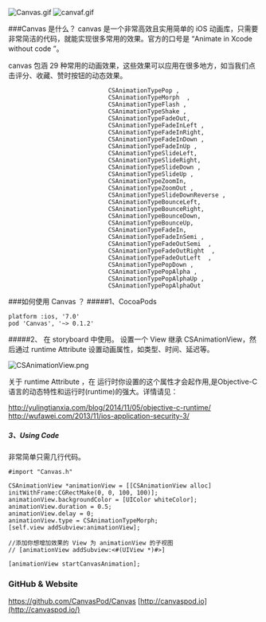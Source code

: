 ![Canvas.gif](http://upload-images.jianshu.io/upload_images/24489-e320a33624fd0859.gif?imageMogr2/auto-orient/strip)
![canvaf.gif](http://upload-images.jianshu.io/upload_images/24489-7b634e3086a7d3cb.gif?imageMo)


###Canvas 是什么？
canvas 是一个非常高效且实用简单的 iOS 动画库，只需要非常简洁的代码，就能实现很多常用的效果。官方的口号是 “Animate in Xcode without code ”。

canvas 包涵 29 种常用的动画效果，这些效果可以应用在很多地方，如当我们点击评分、收藏、赞时按钮的动态效果。

```
                            CSAnimationTypePop ,
                            CSAnimationTypeMorph  ,
                            CSAnimationTypeFlash ,
                            CSAnimationTypeShake ,
                            CSAnimationTypeFadeOut,
                            CSAnimationTypeFadeInLeft ,
                            CSAnimationTypeFadeInRight,
                            CSAnimationTypeFadeInDown ,
                            CSAnimationTypeFadeInUp ,
                            CSAnimationTypeSlideLeft,
                            CSAnimationTypeSlideRight,
                            CSAnimationTypeSlideDown ,
                            CSAnimationTypeSlideUp ,
                            CSAnimationTypeZoomIn,
                            CSAnimationTypeZoomOut ,
                            CSAnimationTypeSlideDownReverse ,
                            CSAnimationTypeBounceLeft,
                            CSAnimationTypeBounceRight,
                            CSAnimationTypeBounceDown,
                            CSAnimationTypeBounceUp,
                            CSAnimationTypeFadeIn,
                            CSAnimationTypeFadeInSemi ,
                            CSAnimationTypeFadeOutSemi  ,
                            CSAnimationTypeFadeOutRight  ,
                            CSAnimationTypeFadeOutLeft  ,
                            CSAnimationTypePopDown ,
                            CSAnimationTypePopAlpha ,
                            CSAnimationTypePopAlphaUp ,
                            CSAnimationTypePopAlphaOut
```

###如何使用 Canvas ？
#####1、CocoaPods
```
platform :ios, '7.0'
pod 'Canvas', '~> 0.1.2'
```
 #####2、 在 storyboard 中使用。
设置一个 View 继承 CSAnimationView，然后通过 runtime Attribute 设置动画属性，如类型、时间、延迟等。

![CSAnimationView.png](http://upload-images.jianshu.io/upload_images/24489-c199451e9267529a.png?imageMogr2/auto-orient/strip%7CimageView2/2/w/1240)

关于  runtime Attribute ，在 运行时你设置的这个属性才会起作用,是Objective-C语言的动态特性和运行时(runtime)的强大。详情请见：

http://yulingtianxia.com/blog/2014/11/05/objective-c-runtime/
http://wufawei.com/2013/11/ios-application-security-3/

##### 3、Using Code
非常简单只需几行代码。
```
#import "Canvas.h"
```
```
CSAnimationView *animationView = [[CSAnimationView alloc] initWithFrame:CGRectMake(0, 0, 100, 100)];
animationView.backgroundColor = [UIColor whiteColor];
animationView.duration = 0.5;
animationView.delay = 0;
animationView.type = CSAnimationTypeMorph;
[self.view addSubview:animationView];

//添加你想增加效果的 View 为 animationView 的子视图
// [animationView addSubview:<#(UIView *)#>]

[animationView startCanvasAnimation];
```
### GitHub & Website
https://github.com/CanvasPod/Canvas
[http://canvaspod.io](http://canvaspod.io/)
